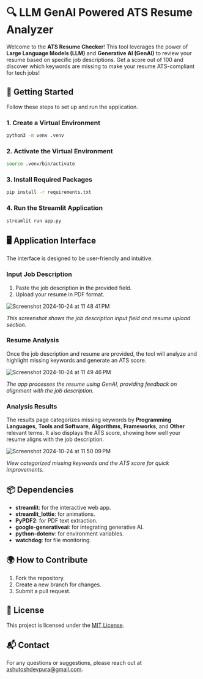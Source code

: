 
# 🔍 LLM GenAI Powered ATS Resume Analyzer

Welcome to the **ATS Resume Checker**! This tool leverages the power of **Large Language Models (LLM)** and **Generative AI (GenAI)** to review your resume based on specific job descriptions. Get a score out of 100 and discover which keywords are missing to make your resume ATS-compliant for tech jobs!

## 🚀 Getting Started

Follow these steps to set up and run the application.

### 1. **Create a Virtual Environment**
   ```bash
   python3 -m venv .venv
   ```

### 2. **Activate the Virtual Environment**
   ```bash
   source .venv/bin/activate
   ```

### 3. **Install Required Packages**
   ```bash
   pip install -r requirements.txt
   ```

### 4. **Run the Streamlit Application**
   ```bash
   streamlit run app.py
   ```

## 🖥️ Application Interface

The interface is designed to be user-friendly and intuitive.

### Input Job Description
1. Paste the job description in the provided field.  
2. Upload your resume in PDF format.
 
![Screenshot 2024-10-24 at 11 48 41 PM](https://github.com/user-attachments/assets/e0dcbe97-af97-4d2b-b62b-2b4633a8b71a)
    
*This screenshot shows the job description input field and resume upload section.*

### Resume Analysis
Once the job description and resume are provided, the tool will analyze and highlight missing keywords and generate an ATS score.

![Screenshot 2024-10-24 at 11 49 46 PM](https://github.com/user-attachments/assets/da36ffcc-d530-465b-86ad-b9271585d93c)

*The app processes the resume using GenAI, providing feedback on alignment with the job description.*

### Analysis Results
The results page categorizes missing keywords by **Programming Languages**, **Tools and Software**, **Algorithms**, **Frameworks**, and **Other** relevant terms. It also displays the ATS score, showing how well your resume aligns with the job description.

![Screenshot 2024-10-24 at 11 50 09 PM](https://github.com/user-attachments/assets/32ebbf93-9086-4e76-80a3-0ff749bc9661)


*View categorized missing keywords and the ATS score for quick improvements.*

## 📦 Dependencies

- **streamlit**: for the interactive web app.
- **streamlit_lottie**: for animations.
- **PyPDF2**: for PDF text extraction.
- **google-generativeai**: for integrating generative AI.
- **python-dotenv**: for environment variables.
- **watchdog**: for file monitoring.


## 🌍 How to Contribute

1. Fork the repository.
2. Create a new branch for changes.
3. Submit a pull request.

## 📜 License

This project is licensed under the [MIT License](https://opensource.org/licenses/MIT).

## 📬 Contact

For any questions or suggestions, please reach out at ashutoshdevpura@gmail.com.
